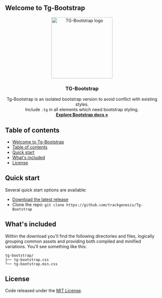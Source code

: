 ## Welcome to Tg-Bootstrap

<p align="center">
  <a href="https://trackgenesis.github.io/tg-bootstrap/">
    <img src="https://raw.githubusercontent.com/trackgenesis/Tg-Bootstrap/main/assets/TG-Bootstrap.png" alt="TG-Bootstrap logo" width="200" height="200">
  </a>
</p>

<h3 align="center">TG-Bootstrap</h3>

<p align="center">
  Tg-Bootstrap is an isolated bootstrap version to avoid conflict with existing styles.
  <br>
  Include <code>.tg</code> in all elements which need bootstrap styling.
  <br>
  <a href="https://getbootstrap.com/docs/5.1/"><strong>Explore Bootstrap docs »</strong></a>
</p>

## Table of contents

- [Welcome to Tg-Bootstrap](#welcome-to-tg-bootstrap)
- [Table of contents](#table-of-contents)
- [Quick start](#quick-start)
- [What's included](#whats-included)
- [License](#license)


## Quick start

Several quick start options are available:

- [Download the latest release](https://github.com/trackgenesis/Tg-Bootstrap/archive/v5.1.0.zip)
- Clone the repo: `git clone https://github.com/trackgenesis/Tg-Bootstrap`


## What's included

Within the download you'll find the following directories and files, logically grouping common assets and providing both compiled and minified variations. You'll see something like this:

```text
tg-bootstrap/
├── tg-bootstrap.css
└── tg-bootstrap.min.css

```


## License

Code released under the [MIT License](https://github.com/trackgenesis/Tg-Bootstrap/blob/main/LICENSE).

